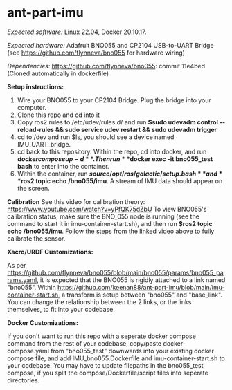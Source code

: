 # ant-part-imu

*Expected software:* Linux 22.04, Docker 20.10.17. 

*Expected hardware:* Adafruit BNO055 and CP2104 USB-to-UART Bridge (see https://github.com/flynneva/bno055 for hardware wiring) 

*Dependencies:* https://github.com/flynneva/bno055: commit 11e4bed (Cloned automatically in dockerfile)


**Setup instructions:**
1. Wire your BNO055 to your CP2104 Bridge. Plug the bridge into your computer.
2. Clone this repo and cd into it
3. Copy ros2.rules to /etc/udev/rules.d/ and run **$sudo udevadm control --reload-rules && sudo service udev restart && sudo udevadm trigger**
4. cd to /dev and run $ls, you should see a device named IMU_UART_bridge.
5. cd back to this repository. Within the repo, cd into docker, and run **$docker compose up -d**. Then run **$docker exec -it bno055_test bash** to enter into the container.
6. Within the container, run **$source /opt/ros/galactic/setup.bash** and **$ros2 topic echo /bno055/imu**. A stream of IMU data should appear on the screen.

**Calibration**
See this video for calibration theory: https://www.youtube.com/watch?v=yPfQK75dZbU
To view BNO055's calibration status, make sure the BNO_055 node is running (see the command to start it in imu-container-start.sh), and then run **$ros2 topic echo /bno055/imu**. Follow the steps from the linked video above to fully calibrate the sensor.

**Xacro/URDF Customizations:**

As per https://github.com/flynneva/bno055/blob/main/bno055/params/bno055_params.yaml, it is expected that the BNO055 is rigidly attached to a link named "bno055". Within https://github.com/keenan88/ant-part-imu/blob/main/imu-container-start.sh, a transform is setup between "bno055" and "base_link". You can change the relationship between the 2 links, or the links themselves, to fit into your codebase.

**Docker Customizations:**

If you don't want to run this repo with a seperate docker compose command from the rest of your codebase, copy/paste docker-compose.yaml from "bno055_test" downwards into your existing docker compose file, and add IMU_bno055.Dockerfile and imu-container-start.sh to your codebase. You may have to update filepaths in the bno055_test compose, if you split the compose/Dockerfile/script files into seperate directories.
